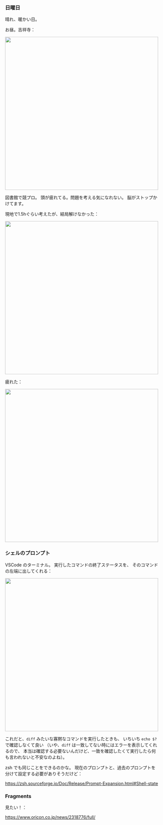 ### 日曜日

晴れ、暖かい日。

お昼。吉祥寺：

<img src="https://i.imgur.com/DmeikoH.jpg" width="500">

図書館で競プロ。
頭が疲れてる。問題を考える気になれない。
脳がストップかけてます。

現地で1.5hぐらい考えたが、結局解けなかった：

<img src="https://i.imgur.com/iQm5GRs.jpg" width="500">

疲れた：

<img src="https://i.imgur.com/FFDNcHp.jpg" width="500">

### シェルのプロンプト

VSCode のターミナル。
実行したコマンドの終了ステータスを、
そのコマンドの左端に出してくれる：

<img src="https://i.imgur.com/s1zCfFC.png" width="500">

これだと、`diff` みたいな寡黙なコマンドを実行したときも、
いちいち `echo $?` で確認しなくて良い
（いや、`diff` は一致してない時にはエラーを表示してくれるので、
本当は確認する必要ないんだけど、一致を確認したくて実行したら何も言われないと不安なのよね）。

zsh でも同じことをできるのかな。
現在のプロンプトと、過去のプロンプトを分けて設定する必要がありそうだけど：

https://zsh.sourceforge.io/Doc/Release/Prompt-Expansion.html#Shell-state

### Fragments

見たい！：

https://www.oricon.co.jp/news/2318776/full/